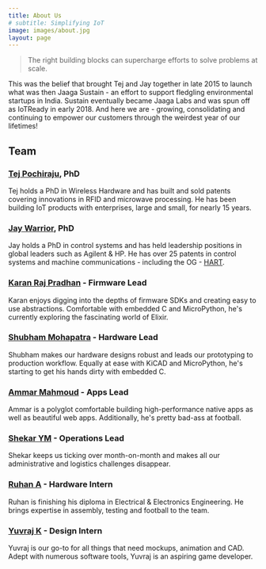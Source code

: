 ```yaml
---
title: About Us
# subtitle: Simplifying IoT
image: images/about.jpg
layout: page
---
```


> The right building blocks can supercharge efforts to solve problems at scale. 

This was the belief that brought Tej and Jay together in late 2015 to launch what was then Jaaga Sustain - an effort to support fledgling environmental startups in India. Sustain eventually became Jaaga Labs and was spun off as IoTReady in early 2018. And here we are - growing, consolidating and continuing to empower our customers through the weirdest year of our lifetimes!

## Team

### [Tej Pochiraju](https://www.linkedin.com/in/tejpochiraju/), PhD
Tej holds a PhD in Wireless Hardware and has built and sold patents covering innovations in RFID and microwave processing. He has been building IoT products with enterprises, large and small, for nearly 15 years. 

### [Jay Warrior](https://www.linkedin.com/in/jaywarrior/), PhD
Jay holds a PhD in control systems and has held leadership positions in global leaders such as Agilent & HP. He has over 25 patents in control systems and machine communications - including the OG - [HART](https://fieldcommgroup.org/technologies/hart).

### [Karan Raj Pradhan](https://www.linkedin.com/in/karanrajpradhan/) - Firmware Lead
Karan enjoys digging into the depths of firmware SDKs and creating easy to use abstractions. Comfortable with embedded C and MicroPython, he's currently exploring the fascinating world of Elixir.

### [Shubham Mohapatra](https://www.linkedin.com/in/shubham-mohapatra-6034279a/) - Hardware Lead
Shubham makes our hardware designs robust and leads our prototyping to production workflow. Equally at ease with KiCAD and MicroPython, he's starting to get his hands dirty with embedded C. 

### [Ammar Mahmoud](https://www.linkedin.com/in/ammar-mahmoud-3a8668167/) - Apps Lead
Ammar is a polyglot comfortable building high-performance native apps as well as beautiful web apps. Additionally, he's pretty bad-ass at football.

### [Shekar YM](https://www.linkedin.com/in/shekar-ym-20273716/) - Operations Lead
Shekar keeps us ticking over month-on-month and makes all our administrative and logistics challenges disappear.

### [Ruhan A](https://www.linkedin.com/in/ruhan-ruhan-a-b93b73177/) - Hardware Intern
Ruhan is finishing his diploma in Electrical & Electronics Engineering. He brings expertise in assembly, testing and football to the team.

### [Yuvraj K](https://www.linkedin.com/in/yuvraj-k-762b6b177/) - Design Intern
Yuvraj is our go-to for all things that need mockups, animation and CAD. Adept with numerous software tools, Yuvraj is an aspiring game developer.